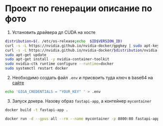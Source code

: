 # Проект по генерации описание по фото

1. Установить драйвера дл CUDA на хосте
```bash
distribution=$(. /etc/os-release;echo  $ID$VERSION_ID)  
curl -s -L https://nvidia.github.io/nvidia-docker/gpgkey | sudo apt-key add -  
curl -s -L https://nvidia.github.io/nvidia-docker/$distribution/nvidia-docker.list | sudo tee /etc/apt/sources.list.d/nvidia-docker.list
sudo apt-get update
sudo apt-get install -y nvidia-container-toolkit
sudo nvidia-ctk runtime configure --runtime=docker
sudo systemctl restart docker
```

2. Необходимо создать файл `.env` и присвоить туда ключ в base64 на [сайте](https://developers.sber.ru/studio/workspaces/my-space/get/gigachat-api)
```bash
echo 'GIGA_CREDENTIALS = "YOUR_KEY" ' > .env
```
3. Запуск докера. Назову образ `fastapi-app`, а контейнер `mycontainer`
```bash
docker build -t fastapi-app .
```
```bash
docker run -d --gpus all --rm --name mycontainer -p 8800:80 fastapi-app
```
